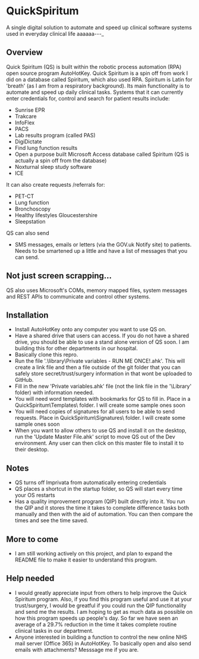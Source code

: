# QuickSpiritum
A single digital solution to automate and speed up clinical software systems used in everyday clinical life
aaaaaa---_

## Overview
Quick Spiritum (QS) is built within the robotic process automation (RPA) open source program AutoHotKey. Quick Spiritum is a spin off from work I did on a database called Spiritum, which also used RPA. Spiritum is Latin for 'breath' (as I am from a respiratory background). Its main functionality is to automate and speed up daily clinical tasks. Systems that it can currently enter credentials for, control and search for patient results include:

* Sunrise EPR
* Trakcare
* InfoFlex 
* PACS 
* Lab results program (called PAS) 
* DigiDictate 
* Find lung function results 
* Open a purpose built Microsoft Access database called Spiritum (QS is actually a spin off from the database) 
* Noxturnal sleep study software 
* ICE 

It can also create requests /referrals for:

* PET-CT
* Lung function
* Bronchoscopy
* Healthy lifestyles Gloucestershire
* Sleepstation

QS can also send
* SMS messages, emails or letters (via the GOV.uk Notify site) to patients. Needs to be smartened up a little and have a list of messages that you can send.

## Not just screen scrapping...
QS also uses Microsoft's COMs, memory mapped files, system messages and REST APIs to communicate and control other systems.

## Installation
* Install AutoHotKey onto any computer you want to use QS on.
* Have a shared drive that users can access. If you do not have a shared drive, you should be able to use a stand alone version of QS soon. I am building this for other departments in our hospital.
* Basically clone this repro.
* Run the file '.\library\Private variables - RUN ME ONCE!.ahk'. This will create a link file and then a file outside of the git folder that you can safely store secret/trust/surgery information in that wont be uploaded to GitHub.
* Fill in the new 'Private variables.ahk' file (not the link file in the '\Library' folder) with information needed.
* You will need word templates with bookmarks for QS to fill in. Place in a QuickSpiritum\Templates\ folder. I will create some sample ones soon
* You will need copies of signatures for all users to be able to send requests. Place in QuickSpiritum\Signatures\ folder. I will create some sample ones soon
* When you want to allow others to use QS and install it on the desktop, run the 'Update Master File.ahk' script to move QS out of the Dev environment. Any user can then click on this master file to install it to their desktop.


## Notes
* QS turns off Imprivata from automatically entering credentials
* QS places a shortcut in the startup folder, so QS will start every time your OS restarts
* Has a quality improvement program (QIP) built directly into it. You run the QIP and it stores the time it takes to complete difference tasks both manually and then with the aid of automation. You can then compare the times and see the time saved.


## More to come
* I am still working actively on this project, and plan to expand the README file to make it easier to understand this program.


## Help needed
* I would greatly appreciate input from others to help improve the Quick Spiritum program. Also, if you find this program useful and use it at your trust/surgery, I would be greatful if you could run the QIP functionality and send me the results. I am hoping to get as much data as possible on how this program speeds up people's day. So far we have seen an average of a 29.7% reduction in the time it takes complete routine clinical tasks in our department.
* Anyone interested in building a function to control the new online NHS mail server (Office 365) in AutoHotKey. To basically open and also send emails with attachments? Messsage me if you are.
